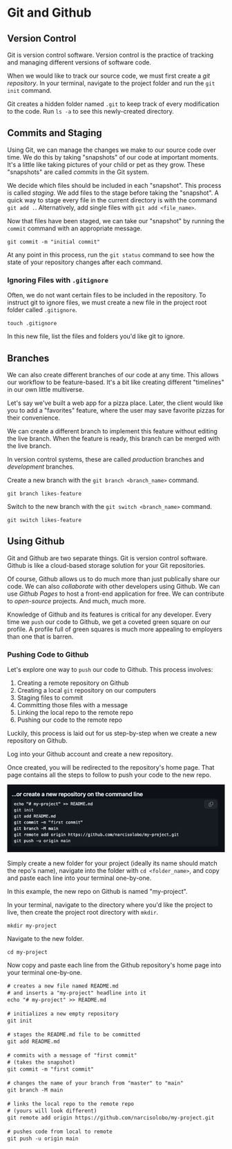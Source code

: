# Git and Github

## Version Control
Git is version control software. Version control is the practice of tracking and managing different versions of software code.

When we would like to track our source code, we must first create a *git repository*. In your terminal, navigate to the project folder and run the `git init` command.

Git creates a hidden folder named `.git` to keep track of every modification to the code. Run `ls -a` to see this newly-created directory.

## Commits and Staging
Using Git, we can manage the changes we make to our source code over time. We do this by taking "snapshots" of our code at important moments. It's a little like taking pictures of your child or pet as they grow. These "snapshots" are called *commits* in the Git system.

We decide which files should be included in each "snapshot". This process is called *staging*. We add files to the stage before taking the "snapshot". A quick way to stage every file in the current directory is with the command `git add .`. Alternatively, add single files with `git add <file_name>`.

Now that files have been staged, we can take our "snapshot" by running the `commit` command with an appropriate message.

```shell
git commit -m "initial commit"
```

At any point in this process, run the `git status` command to see how the state of your repository changes after each command.

### Ignoring Files with `.gitignore`
Often, we do not want certain files to be included in the repository. To instruct git to ignore files, we must create a new file in the project root folder called `.gitignore`.

```shell
touch .gitignore
```
In this new file, list the files and folders you'd like git to ignore.

## Branches
We can also create different branches of our code at any time. This allows our workflow to be feature-based. It's a bit like creating different "timelines" in our own little multiverse.

Let's say we've built a web app for a pizza place. Later, the client would like you to add a "favorites" feature, where the user may save favorite pizzas for their convenience.

We can create a different branch to implement this feature without editing the live branch. When the feature is ready, this branch can be merged with the live branch.

In version control systems, these are called *production* branches and *development* branches.

Create a new branch with the `git branch <branch_name>` command.

```shell
git branch likes-feature
```

Switch to the new branch with the `git switch <branch_name>` command.

```shell
git switch likes-feature
```

## Using Github
Git and Github are two separate things. Git is version control software. Github is like a cloud-based storage solution for your Git repositories.

Of course, Github allows us to do much more than just publically share our code. We can also *collaborate* with other developers using Github. We can use *Github Pages* to host a front-end application for free. We can contribute to *open-source* projects. And much, much more.

Knowledge of Github and its features is critical for any developer. Every time we `push` our code to Github, we get a coveted green square on our profile. A profile full of green squares is much more appealing to employers than one that is barren.

### Pushing Code to Github
Let's explore one way to `push` our code to Github. This process involves:

1. Creating a remote repository on Github
2. Creating a local `git` repository on our computers
3. Staging files to commit
4. Committing those files with a message
5. Linking the local repo to the remote repo
6. Pushing our code to the remote repo

Luckily, this process is laid out for us step-by-step when we create a new repository on Github.

Log into your Github account and create a new repository.

Once created, you will be redirected to the repository's home page. That page contains all the steps to follow to push your code to the new repo.

![command line steps](./assets/new-repo.png)

Simply create a new folder for your project (ideally its name should match the repo's name), navigate into the folder with `cd <folder_name>`, and copy and paste each line into your terminal one-by-one.

In this example, the new repo on Github is named "my-project".

In your terminal, navigate to the directory where you'd like the project to live, then create the project root directory with `mkdir`.

```shell
mkdir my-project
```

Navigate to the new folder.

```shell
cd my-project
```

Now copy and paste each line from the Github repository's home page into your terminal one-by-one.

```shell
# creates a new file named README.md
# and inserts a "my-project" headline into it
echo "# my-project" >> README.md

# initializes a new empty repository
git init

# stages the README.md file to be committed
git add README.md

# commits with a message of "first commit"
# (takes the snapshot)
git commit -m "first commit"

# changes the name of your branch from "master" to "main"
git branch -M main

# links the local repo to the remote repo
# (yours will look different)
git remote add origin https://github.com/narcisolobo/my-project.git

# pushes code from local to remote
git push -u origin main
```